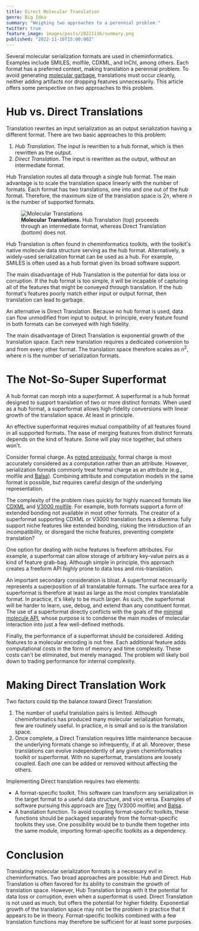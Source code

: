 ```yaml
---
title: Direct Molecular Translation
genre: Big Idea
summary: "Weighing two approaches to a perennial problem."
twitter: true
feature_image: images/posts/20221116/summary.png
published: "2022-11-16T15:00:00Z"
---
```


Several molecular serialization formats are used in cheminformatics. Examples include SMILES, molfile, CDXML, and InChI, among others. Each format has a preferred context, making translation a perennial problem. To avoid generating [molecular garbage](/articles/2020/07/27/a-guide-to-molecular-standardization/), translations must occur cleanly, neither adding artifacts nor dropping features unnecessarily. This article offers some perspective on two approaches to this problem.

# Hub vs. Direct Translations

Translation rewrites an input serialization as an output serialization having a different format. There are two basic approaches to this problem:

1. *Hub Translation*. The input is rewritten to a hub format, which is then rewritten as the output.
2. *Direct Translation*. The input is rewritten as the output, without an intermediate format.

Hub Translation routes all data through a single hub format. The main advantage is to scale the translation space linearly with the number of formats. Each format has two translations, one into and one out of the hub format. Therefore, the maximum size of the translation space is 2*n*, where *n* is the number of supported formats.

<figure>
  <img alt="Molecular Translations" src="/images/posts/20221116/molecular-translations.png">
  <figcaption>
    <strong>Molecular Translations.</strong> Hub Translation (top) proceeds through an intermediate format, whereas Direct Translation (bottom) does not.
  </figcaption>
</figure>

Hub Translation is often found in cheminformatics toolkits, with the toolkit's native molecule data structure serving as the hub format. Alternatively, a widely-used serialization format can be used as a hub. For example, SMILES is often used as a hub format given its broad software support.

The main disadvantage of Hub Translation is the potential for data loss or corruption. If the hub format is too simple, it will be incapable of capturing all of the features that might be conveyed through translation. If the hub format's features poorly match either input or output format, then translation can lead to garbage.

An alternative is Direct Translation. Because no hub format is used, data can flow unmodified from input to output. In principle, every feature found in both formats can be conveyed with high fidelity.

The main disadvantage of Direct Translation is exponential growth of the translation space. Each new translation requires a dedicated conversion to and from every other format. The translation space therefore scales as *n*<sup>2</sup>, where *n* is the number of serialization formats.

# The Not-So-Super Superformat

A hub format can morph into a *superformat*. A superformat is a hub format designed to support translation of two or more distinct formats. When used as a hub format, a superformat allows high-fidelity conversions with linear growth of the translation space. At least in principle.

An effective superformat requires mutual compatibility of all features found in all supported formats. The ease of merging features from distinct formats depends on the kind of feature. Some will play nice together, but others won't.

Consider formal charge. As [noted previously](/articles/2020/03/16/formal-charge-and-bond-order-are-side-effects/), formal charge is most accurately considered as a computation rather than an attribute. However, serialization formats commonly treat formal charge as an attribute (e.g., molfile and [Balsa](https://doi.org/10.26434/chemrxiv-2022-01ltp)). Combining attribute and computation models in the same format is possible, but requires careful design of the underlying representation.

The complexity of the problem rises quickly for highly nuanced formats like [CDXML](/articles/2021/04/07/an-introduction-to-the-chemdraw-cdxml-format/) and [V3000 molfile](/articles/2021/11/17/ten-reasons-to-adopt-the-v3000-molfile-format/). For example, both formats support a form of extended bonding not available in most other formats. The creator of a superformat supporting CDXML or V3000 translation faces a dilemma: fully support niche features like extended bonding, risking the introduction of an incompatibility, or disregard the niche features, preventing complete translation?

One option for dealing with niche features is freeform attributes. For example, a superformat can allow storage of arbitrary key-value pairs as a kind of feature grab-bag. Although simple in principle, this approach creates a freeform API highly prone to data loss and mis-translation.

An important secondary consideration is bloat. A superformat necessarily represents a superposition of all translatable formats. The surface area for a superformat is therefore at least as large as the most complex translatable format. In practice, it's likely to be much larger. As such, the superformat will be harder to learn, use, debug, and extend than any constituent format. The use of a superformat directly conflicts with the goals of the [minimal molecule API](/articles/2020/04/06/a-minimal-molecule-api/), whose purpose is to condense the main modes of molecular interaction into just a few well-defined methods.

Finally, the performance of a superformat should be considered. Adding features to a molecular encoding is not free. Each additional feature adds computational costs in the form of memory and time complexity. These costs can't be eliminated, but merely managed. The problem will likely boil down to trading performance for internal complexity.

# Making Direct Translation Work

Two factors could tip the balance toward Direct Translation:

1. The number of useful translation pairs is limited. Although cheminformatics has produced many molecular serialization formats, few are routinely useful. In practice, *n* is small and so is the translation space.
2. Once complete, a Direct Translation requires little maintenance because the underlying formats change so infrequently, if at all. Moreover, these translations can evolve independently of any given cheminformatics toolkit or superformat. With no superformat, translations are loosely coupled. Each one can be added or removed without affecting the others.

Implementing Direct translation requires two elements:

- A format-specific toolkit. This software can transform any serialization in the target format to a useful data structure, and vice versa. Examples of software pursuing this approach are [Trey](/articles/2022/07/13/trey-a-toolkit-for-v3000-molfiles-and-rgfiles/) (V3000 molfile) and [Balsa](https://github.com/metamolecular/balsa).
- A translation function. To avoid coupling format-specific toolkits, these functions should be packaged separately from the format-specific toolkits they use. One possibility would be to bundle them together into the same module, importing format-specific toolkits as a dependency.

# Conclusion

Translating molecular serialization formats is a necessary evil in cheminformatics. Two broad approaches are possible: Hub and Direct. Hub Translation is often favored for its ability to constrain the growth of translation space. However, Hub Translation brings with it the potential for data loss or corruption, even when a superformat is used. Direct Translation is not used as much, but offers the potential for higher fidelity. Exponential growth of the translation space may not be the problem in practice that it appears to be in theory. Format-specific toolkits combined with a few translation functions may therefore be sufficient for at least some purposes.

